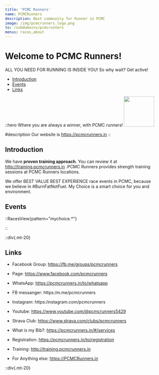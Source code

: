 ```yaml
---
title: 'PCMC Runners'
name: PCMCRunners
description: Best community for Runner in PCMC
image: /img/pcmcrunners_logo.png
to: /subdomains/pcmcrunners
menus: races,about
---
```


# Welcome to PCMC Runners!

ALL YOU NEED FOR RUNNING IS INSIDE YOU! So why wait? Get active!

* [Introduction](#introduction)
* [Events](#events)
* [Links](#links)

::hero
Where you are always a winner, with PCMC runners!
<img src="/img/pcmcrunners_logo.png" width="100px">

#description
Our website is https://pcmcrunners.in
::

## Introduction
We have **proven training approach**.  You can review it at http://training.pcmcrunners.in .PCMC Runners provides strength training sessions at PCMC Runners locations.

We offer BEST VALUE BEST EXPERIENCE race events in PCMC, because we believe in #BurnFatNotFuel. My Choice is a smart choice for you and environment.

## Events
::RacesView{pattern="mychoice.*"}

::

::div{.mt-20}
## Links
<!--more-->
- Facebook Group: https://fb.me/groups/pcmcrunners
- Page:           https://www.facebook.com/pcmcrunners
- WhatsApp:       https://pcmcrunners.in/to/whatsapp
- FB messanger:   https:/m.me/pcmcrunners
- Instagram:      https:/instagram.com/pcmcrunners
- Youtube:        https://www.youtube.com/@pcmcrunners5429
- Strava Club:    https://www.strava.com/clubs/pcmcrunners

- What is my Bib?: https://pcmcrunners.in/#/services
- Registration:    https://pcmcrunners.in/to/registration
- Training:        http://training.pcmcrunners.in
- For Anything else: https://PCMCRunners.in

::div{.mt-20}


